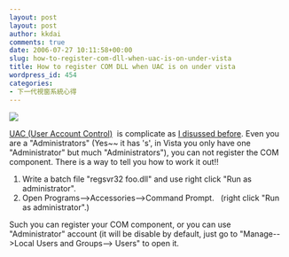 ```yaml
---
layout: post
layout: post
author: kkdai
comments: true
date: 2006-07-27 10:11:58+00:00
slug: how-to-register-com-dll-when-uac-is-on-under-vista
title: How to register COM DLL when UAC is on under vista
wordpress_id: 454
categories:
- 下一代視窗系統心得
---
```


[![](http://images.google.com.tw/images?q=tbn:eJhTLW4R6S6viM:www.kiruthik.com/content/binary/Windows_Vista_logo.jpg)](http://images.google.com.tw/imgres?imgurl=http://www.kiruthik.com/content/binary/Windows_Vista_logo.jpg&imgrefurl=http://www.kiruthik.com/CategoryView,category,Technology.aspx&h=269&w=367&sz=16&hl=zh-TW&start=1&tbnid=eJhTLW4R6S6viM:&tbnh=89&tbnw=122&prev=/images%3Fq%3Dvista%2Blogo%26svnum%3D10%26hl%3Dzh-TW%26lr%3D)

[UAC (User Account Control)](http://www.microsoft.com/technet/windowsvista/security/uac.mspx)  is complicate as [I disussed before](http://www.evanlin.com/blog/archives/000532.html). Even you are a "Administrators" (Yes~~ it has 's', in Vista you only have one "Administrator" but much "Administrators"), you can not register the COM component. There is a way to tell you how to work it out!!

  1. Write a batch file "regsvr32 foo.dll" and use right click "Run as administrator".
  2. Open Programs-->Accessories-->Command Prompt.   (right click "Run as administrator".) 

Such you can register your COM component, or you can use "Administrator" account (it will be disable by default, just go to "Manage-->Local Users and Groups--> Users" to open it.
